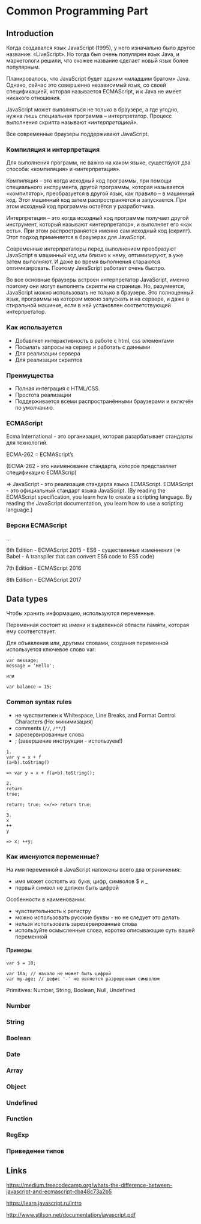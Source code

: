 # Common Programming Part

## Introduction

Когда создавался язык JavaScript (1995), у него изначально было другое название: «LiveScript». 
Но тогда был очень популярен язык Java, и маркетологи решили, что схожее название сделает новый язык более популярным.

Планировалось, что JavaScript будет эдаким «младшим братом» Java. Однако, сейчас это совершенно независимый язык,
со своей спецификацией, которая называется ECMAScript, и к Java не имеет никакого отношения.

JavaScript может выполняться не только в браузере, а где угодно, нужна лишь специальная программа – интерпретатор.
Процесс выполнения скрипта называют *«интерпретацией»*.

Все современные браузеры поддерживают JavaScript.

### Компиляция и интерпретация

Для выполнения программ, не важно на каком языке, существуют два способа: «компиляция» и «интерпретация».

Компиляция – это когда исходный код программы, при помощи специального инструмента, другой программы, которая называется «компилятор»,
преобразуется в другой язык, как правило – в машинный код. Этот машинный код затем распространяется и запускается.
При этом исходный код программы остаётся у разработчика. 

Интерпретация – это когда исходный код программы получает другой инструмент, который называют «интерпретатор», и выполняет его «как есть». 
При этом распространяется именно сам исходный код (скрипт). Этот подход применяется в браузерах для JavaScript.

Современные интерпретаторы перед выполнением преобразуют JavaScript в машинный код или близко к нему, оптимизируют,
а уже затем выполняют. И даже во время выполнения стараются оптимизировать. Поэтому JavaScript работает очень быстро.

Во все основные браузеры встроен интерпретатор JavaScript, именно поэтому они могут выполнять скрипты на странице.
Но, разумеется, JavaScript можно использовать не только в браузере.
Это полноценный язык, программы на котором можно запускать и на сервере, и даже в стиральной машинке,
если в ней установлен соответствующий интерпретатор.

### Как используется

- Добавляет интерактивность в работе с html, css элементами
- Посылать запросы на сервер и работать с данными
- Для реализации сервера
- Для реализации скриптов

### Преимущества

- Полная интеграция с HTML/CSS.
- Простота реализации
- Поддерживается всеми распространёнными браузерами и включён по умолчанию.

### ECMAScript

Ecma International - это организация, которая разарбатывает стандарты для технологий.

ECMA-262 = ECMAScript’s 

(ECMA-262 - это наименование стандарта, которое представляет спецификацию ECMAScrip)

=> JavaScript - это реализация стандарта языка ECMAScript. ECMAScript - это официальный стандарт языка JavaScript.
(By reading the ECMAScript specification, you learn how to create a scripting language. 
 By reading the JavaScript documentation, you learn how to use a scripting language.)

### Версии ECMAScript 

...

6th Edition - ECMAScript 2015 - ES6 - существенные изменнения (=> Babel - A transpiler that can convert ES6 code to ES5 code)

7th Edition - ECMAScript 2016

8th Edition - ECMAScript 2017

## Data types

Чтобы хранить информацию, используются переменные.

Переменная состоит из имени и выделенной области памяти, которая ему соответствует.

Для объявления или, другими словами, создания переменной используется ключевое слово var:

```
var message;
message = 'Hello';

или 

var balance = 15;
```

### Common syntax rules

- не чувствителен к Whitespace, Line Breaks, and Format Control Characters (Но: минимизация)
- comments (`//`, `/**/`)
- зарезервированные слова
- ; (завершение инструкции - используем!)
```
1.
var y = x + f
(a+b).toString() 

=> var y = x + f(a+b).toString(); 

2.
return
true;

return; true; <=/=> return true;

3.
x
++ 
y 

=> x; ++y;
```

### Как именуются переменные?

На имя переменной в JavaScript наложены всего два ограничения:
- имя может состоять из: букв, цифр, символов $ и _
- первый символ не должен быть цифрой

Особенности в наименовании:
- чувствительность к регистру
- можно использовать русские буквы - но не следует это делать
- нельзя использовать зарезервироанные слова
- используйте осмысленные слова, коротко описывающие суть вашей переменной

#### Примеры

```
var $ = 10;

var 10a; // начало не может быть цифрой
var my-age; // дефис '-' не является разрешенным символом

```

Primitives: Number, String, Boolean, Null, Undefined

### Number

### String

### Boolean

### Date

### Array

### Object

### Undefined

### Function

### RegExp

### Приведенеи типов


## Links
https://medium.freecodecamp.org/whats-the-difference-between-javascript-and-ecmascript-cba48c73a2b5

https://learn.javascript.ru/intro

http://www.stilson.net/documentation/javascript.pdf
